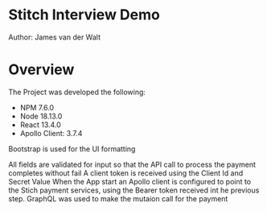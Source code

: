 # Stitch Interview Demo
Author: James van der Walt

# Overview

The Project was developed the following:
- NPM 7.6.0
- Node 18.13.0
- React 13.4.0
- Apollo Client: 3.7.4

Bootstrap is used for the UI formatting

All fields are validated for input so that the API call to process the payment completes without fail
A client token is received using the Client Id and Secret Value
When the App start an Apollo client is configured to point to the Stich payment services, using the Bearer token received int he previous step. 
GraphQL was used to make the mutaion call for the payment
